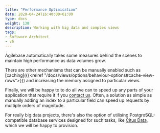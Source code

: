 ```yaml
---
title: "Performance Optimisation"
date: 2020-04-24T16:40:00+01:00
type: docs
weight: 130
description: Working with big data and complex views
tags:
- Software Architect
- v6
---
```

Agilebase automatically takes some measures behind the scenes to maintain high performance as data volumes grow.

There are other mechanisms that can be manually enabled such as [caching]({{<relref "/docs/views/options/behaviour-options#cache-view-rows">}}) and increasing the memory assigned to particular views.

Finally, we will be happy to to do all we can to speed up any parts of your application that require it if you [contact us](https://agilechilli.com/contact-us/). Often, a solution as simple as manually adding an index to a particular field can speed up requests by multiple orders of magnitude.

For really big data projects, there's also the option of utilising PostgreSQL-compatible database services designed for such tasks, like [Citus Data](https://www.citusdata.com/), which we will be happy to provision.